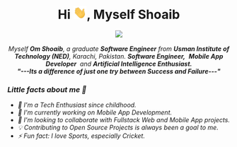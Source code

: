 <h1 align="center">Hi <img src="https://raw.githubusercontent.com/ABSphreak/ABSphreak/master/gifs/Hi.gif" width="30px">, Myself Shoaib</h1>
<p align="center">
  <a href="https://github.com/Ratheshan03/readme-typing-svg"><img src="https://readme-typing-svg.herokuapp.com?lines=Software+Engineer;Mobile+App+Developer;Aspiring+Learner&center=true&width=500&height=50"></a>
</p>

<p align="center">
  <em>
    Myself <b>Om Shoaib</b>, a graduate <b>Software Engineer</b> from <b>Usman Institute of Technology (NED)</b>, Karachi, Pakistan.
    <b>Software Engineer,</b>&nbsp; <b>Mobile App Developer</b>&nbsp; and <b> Artificial Intelligence Enthusiast.</b> 
  <br>
  <b><i>"---Its a difference of just one try between Success and Failure---"</i></b>
</p>

<h3>Little facts about me 🧑</h3>

- 🧞 I'm a Tech Enthusiast since childhood.
- 🔭 I'm currently working on Mobile App Development.
- 👯 I'm looking to collaborate with Fullstack Web and Mobile App projects.
- 💡 Contributing to Open Source Projects is always been a goal to me.
- ⚡ Fun fact: I love Sports, especially Cricket.
<br>

